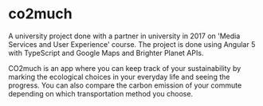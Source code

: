 # co2much

A university project done with a partner in university in 2017 on 'Media Services and User Experience' course. The project is done using Angular 5 with TypeScript and Google Maps and Brighter Planet APIs.

CO2much is an app where you can keep track of your sustainability by marking the ecological choices in your everyday life and seeing the progress. You can also compare the carbon emission of your commute depending on which transportation method you choose.

